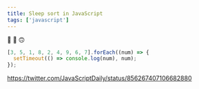 ```yaml
---
title: Sleep sort in JavaScript
tags: ['javascript']
---
```


🤪 🤨 🙃

```js
[3, 5, 1, 8, 2, 4, 9, 6, 7].forEach((num) => {
  setTimeout(() => console.log(num), num);
});
```

https://twitter.com/JavaScriptDaily/status/856267407106682880
